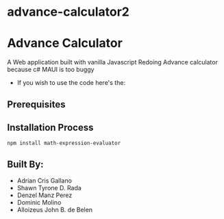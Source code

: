 # advance-calculator2


# Advance Calculator
A Web application built with vanilla Javascript
Redoing Advance calculator because c# MAUI is too buggy

- If you wish to use the code here's the:

## Prerequisites
## Installation Process

```
npm install math-expression-evaluator
```

## Built By:

- Adrian Cris Gallano
- Shawn Tyrone D. Rada
- Denzel Manz Perez
- Dominic Molino
- Alloizeus John B. de Belen